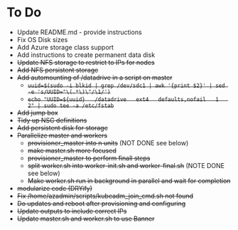 # To Do
* Update README.md - provide instructions
* Fix OS Disk sizes
* Add Azure storage class support
* Add instructions to create permanent data disk
* ~~Update NFS storage to restrict to IPs for nodes~~
* ~~Add NFS persistent storage~~
* ~~Add automounting of /datadrive in a script on master~~
  * ~~`uuid=$(sudo -i blkid | grep /dev/sdc1 | awk '{print $2}' | sed -e 's/UUID="\(.*\)\"/\1/')`~~
  * ~~`echo "UUID=${uuid}   /datadrive   ext4   defaults,nofail   1   2" | sudo tee -a /etc/fstab`~~
* ~~Add jump box~~
* ~~Tidy up NSG definitions~~
* ~~Add persistent disk for storage~~
* ~~Parallelize master and workers~~
  * ~~provisioner_master into n units~~ (NOT DONE see below)
  * ~~make master.sh more focused~~
  * ~~provisioner_master to perform finall steps~~
  * ~~split worker.sh into worker-init.sh and worker-final.sh~~ (NOTE DONE see below)
  * ~~Make worker.sh run in background in parallel and wait for completion~~
* ~~modularize code (DRYify)~~
* ~~Fix /home/azadmin/scripts/kubeadm_join_cmd.sh not found~~
* ~~Do updates and reboot after provisioning and configuring~~
* ~~Update outputs to include correct IPs~~
* ~~Update master.sh and worker.sh to use Banner~~
